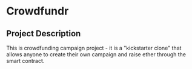 # Crowdfundr

## Project Description
This is crowdfunding campaign project - it is a "kickstarter clone" that allows anyone to create their own campaign and raise ether through the smart contract.